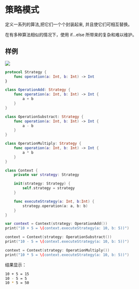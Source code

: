 # 策略模式

定义一系列的算法,把它们一个个封装起来, 并且使它们可相互替换。

在有多种算法相似的情况下，使用 if...else 所带来的复杂和难以维护。

## 样例

![](http://blog.loveli.site/mweb/16171987137559.jpg)

```swift
protocol Strategy {
    func operation(a: Int, b: Int) -> Int
}

class OperationAdd: Strategy {
    func operation(a: Int, b: Int) -> Int {
        a + b
    }
}

class OperationSubstract: Strategy {
    func operation(a: Int, b: Int) -> Int {
        a - b
    }
}

class OperationMultiply: Strategy {
    func operation(a: Int, b: Int) -> Int {
        a * b
    }
}

class Context {
    private var strategy: Strategy

    init(strategy: Strategy) {
        self.strategy = strategy
    }

    func executeStrategy(a: Int, b:Int) {
        strategy.operation(a: a, b: b)
    }
}

var context = Context(strategy: OperationAdd())
print("10 + 5 = \(context.executeStrategy(a: 10, b: 5))")

context = Context(strategy: OperationSubstract())
print("10 - 5 = \(context.executeStrategy(a: 10, b: 5))")

context = Context(strategy: OperationMultiply())
print("10 * 5 = \(context.executeStrategy(a: 10, b: 5))")
```

结果显示：

```sh
10 + 5 = 15
10 - 5 = 5
10 * 5 = 50
```
